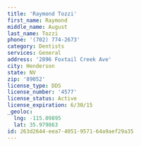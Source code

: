 ```yaml
---
title: 'Raymond Tozzi'
first_name: Raymond
middle_name: August
last_name: Tozzi
phone: '(702) 774-2673'
category: Dentists
services: General
address: '2896 Foxtail Creek Ave'
city: Henderson
state: NV
zip: '89052'
license_type: DDS
license_number: '4577'
license_status: Active
license_expiration: 6/30/15
_geoloc:
  lng: -115.09895
  lat: 35.979863
id: 263d2644-eea7-4051-9571-64a9aef29a35
---
```

